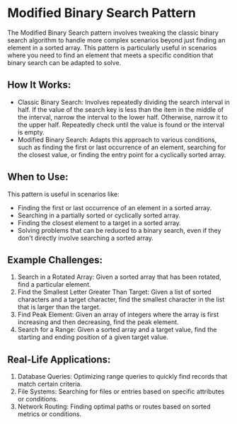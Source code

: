 # Modified Binary Search Pattern
The Modified Binary Search pattern involves tweaking the classic binary search algorithm to handle more complex scenarios beyond just finding an element in a sorted array. This pattern is particularly useful in scenarios where you need to find an element that meets a specific condition that binary search can be adapted to solve.

## How It Works:
* Classic Binary Search: Involves repeatedly dividing the search interval in half. If the value of the search key is less than the item in the middle of the interval, narrow the interval to the lower half. Otherwise, narrow it to the upper half. Repeatedly check until the value is found or the interval is empty.
* Modified Binary Search: Adapts this approach to various conditions, such as finding the first or last occurrence of an element, searching for the closest value, or finding the entry point for a cyclically sorted array.

## When to Use:
This pattern is useful in scenarios like:

* Finding the first or last occurrence of an element in a sorted array.
* Searching in a partially sorted or cyclically sorted array.
* Finding the closest element to a target in a sorted array.
* Solving problems that can be reduced to a binary search, even if they don't directly involve searching a sorted array.

## Example Challenges:
1. Search in a Rotated Array: Given a sorted array that has been rotated, find a particular element.
2. Find the Smallest Letter Greater Than Target: Given a list of sorted characters and a target character, find the smallest character in the list that is larger than the target.
3. Find Peak Element: Given an array of integers where the array is first increasing and then decreasing, find the peak element.
4. Search for a Range: Given a sorted array and a target value, find the starting and ending position of a given target value.

## Real-Life Applications:
1. Database Queries: Optimizing range queries to quickly find records that match certain criteria.
2. File Systems: Searching for files or entries based on specific attributes or conditions.
3. Network Routing: Finding optimal paths or routes based on sorted metrics or conditions.
